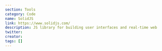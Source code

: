 ```yaml
---
section: Tools
category: Code
name: SolidJS
link: https://www.solidjs.com/
description: JS library for building user interfaces and real-time web apps.
twitter:
creator:
tags: []
---
```

